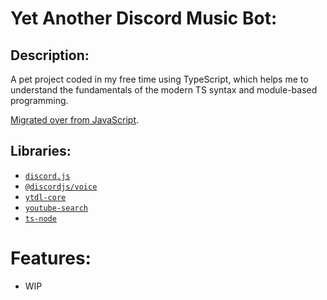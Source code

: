 # Yet Another Discord Music Bot:
## Description:
A pet project coded in my free time using TypeScript, which helps me to understand the fundamentals of the modern TS syntax and module-based programming.

[Migrated over from JavaScript].

## Libraries:
- [`discord.js`]
- [`@discordjs/voice`]
- [`ytdl-core`]
- [`youtube-search`]
- [`ts-node`]

# Features:
- WIP

[Migrated over from JavaScript]: https://github.com/Shockch4rge/js-discord-bitjam
[`discord.js`]: https://www.npmjs.com/package/discord.js
[`@discordjs/voice`]: https://www.npmjs.com/package/@discordjs/voice
[`@discordjs/builders`]: https://www.npmjs.com/package/@discordjs/builders
[`ts-node`]: https://www.npmjs.com/package/ts-node
[`ytdl-core`]: https://www.npmjs.com/package/ytdl-core
[`youtube-search`]: https://www.npm.js.com/package/youtube-search
